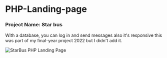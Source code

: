 # PHP-Landing-page
### Project Name: Star bus
With a database, you can log in and send messages also it's responsive this was part of my final-year project 2022 but I didn't add it.

![StarBus PHP Landing Page](https://github.com/Ismaaciil-abdi/PHP-Landing-page/assets/59501288/018feaa0-ccba-49b8-ac57-b7ab388adeaf)
